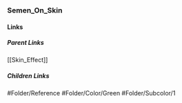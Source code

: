 ### Semen_On_Skin
#### Links
##### Parent Links
[[Skin_Effect]]
##### Children Links
#Folder/Reference
#Folder/Color/Green
#Folder/Subcolor/1

